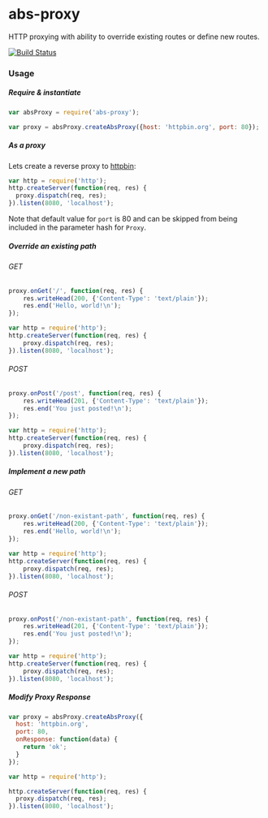 # abs-proxy
HTTP proxying with ability to override existing routes or define new routes.

[![Build Status](https://travis-ci.org/unbxd/node-abs-proxy.svg?branch=master)](https://travis-ci.org/unbxd/node-abs-proxy)

### Usage
##### Require & instantiate
```javascript
var absProxy = require('abs-proxy');

var proxy = absProxy.createAbsProxy({host: 'httpbin.org', port: 80});
```

##### As a proxy
Lets create a reverse proxy to [httpbin](https://httpbin.org/):

```javascript
var http = require('http');
http.createServer(function(req, res) {
  proxy.dispatch(req, res);
}).listen(8080, 'localhost');
```

Note that default value for `port` is 80 and can be skipped from being included in the parameter hash for `Proxy`.

##### Override an existing path
###### GET
```javascript
proxy.onGet('/', function(req, res) {
    res.writeHead(200, {'Content-Type': 'text/plain'});
    res.end('Hello, world!\n');
});

var http = require('http');
http.createServer(function(req, res) {
    proxy.dispatch(req, res);
}).listen(8080, 'localhost');
```

###### POST
```javascript
proxy.onPost('/post', function(req, res) {
    res.writeHead(201, {'Content-Type': 'text/plain'});
    res.end('You just posted!\n');
});

var http = require('http');
http.createServer(function(req, res) {
    proxy.dispatch(req, res);
}).listen(8080, 'localhost');
```

##### Implement a new path
###### GET
```javascript
proxy.onGet('/non-existant-path', function(req, res) {
    res.writeHead(200, {'Content-Type': 'text/plain'});
    res.end('Hello, world!\n');
});

var http = require('http');
http.createServer(function(req, res) {
    proxy.dispatch(req, res);
}).listen(8080, 'localhost');
```

###### POST
```javascript
proxy.onPost('/non-existant-path', function(req, res) {
    res.writeHead(201, {'Content-Type': 'text/plain'});
    res.end('You just posted!\n');
});

var http = require('http');
http.createServer(function(req, res) {
    proxy.dispatch(req, res);
}).listen(8080, 'localhost');
```

##### Modify Proxy Response
```javascript
var proxy = absProxy.createAbsProxy({
  host: 'httpbin.org',
  port: 80,
  onResponse: function(data) {
    return 'ok';
  }
});

var http = require('http');

http.createServer(function(req, res) {
  proxy.dispatch(req, res);
}).listen(8080, 'localhost');
```
